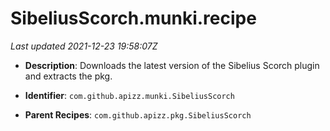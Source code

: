 # SibeliusScorch.munki.recipe

_Last updated 2021-12-23 19:58:07Z_

- **Description**: Downloads the latest version of the Sibelius Scorch plugin and extracts the pkg.

- **Identifier**: `com.github.apizz.munki.SibeliusScorch`

- **Parent Recipes**: `com.github.apizz.pkg.SibeliusScorch`